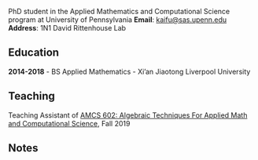 PhD student in the Applied Mathematics and Computational Science program at University of Pennsylvania
**Email**: kaifu@sas.upenn.edu  
**Address**: 1N1 David Rittenhouse Lab

## Education

**2014-2018** - BS Applied Mathematics - Xi’an Jiaotong Liverpool University

## Teaching

Teaching Assistant of [AMCS 602: Algebraic Techniques For Applied Math and Computational Science](https://www.math.upenn.edu/~zwang423/AMCS602_2019.html), Fall 2019

## Notes



